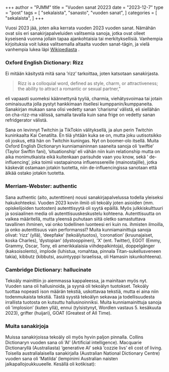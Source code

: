 +++
author = "PJMM"
title = "Vuoden sanat 20223
date = "2023-12-7"
type = "post"
tags = [
    "sekalaista",
    "sanasto",
    "vuoden sanat",
    ]
categories = [
    "sekalaista",
]
+++

Vuosi 2023 jää, joten aika kerrata vuoden 2023 vuoden sanat. Nämähän ovat siis eri sanakirjapalveluiden valitsemia sanoja, jotka ovat olleet kyseisenä vuonna jollain tapaa ajankohtaisia tai merkityksellisiä. Vanhempia kirjoituksia voit lukea valitsemalla altaalta vuoden sanat-tägin, ja vielä vanhempia lukea läpi [Wikipediasta](https://en.wikipedia.org/wiki/Word_of_the_year)
. 

### Oxford English Dictionary: Rizz
Ei mitään käsitystä mitä sana ’rizz’ tarkoittaa, joten katsotaan sanakirjasta.
>Rizz is a colloquial word, defined as style, charm, or attractiveness; the ability to attract a romantic or sexual partner,"

eli vapaasti suomeksi käännettynä tyyliä, charmia, viehätysvoimaa tai jotain ominaisuutta jolla pystyt hankkimaan itsellesi kumppanin/kumppaneita. 
Sanakirjan mukaan sana olisi vedetty sanan ’charisma’ välistä, eli siellähän on cha-rizz-ma välissä, samalla tavalla kuin sana frige on vedetty sanan refridgerator välistä.

Sana on levinnyt Twitchin ja TikTokin välityksellä, ja alun perin Twitchin kuninkaalta Kai Cenatilta. En tiiä yhtään kuka se on,  mutta joku uutisotsikko oli joskus, että hän on Twitchin kuningas. Nyt on boomer-olo itsellä. 
Muita Oxford English Dictionaryn kunniamaininnan saaneita sanoja oli ’swiftie’ (Taylor Swiftin fani), ’situationship’ eli vähän niin kuin relationship mutta on aika monimutkaista eikä kuitenkaan parisuhde vaan you know, sekä ’ de-influencing’, joka toimii vastapainona influenssereille (mainostajille), jotka käskevät ostamaan jotakin tuotetta, niin de-influencingissa sanotaan että älkää ostako jotakin tuotetta. 

### Merriam-Webster: authentic
Sana authentic (aito, autenttinen) nousi sanakirjapalvelussa todella yleiseksi hakukohteeksi. Vuoden 2023 kovin ilmiö oli tekoäly joten asioiden (mm. opiskelijoiden tuotosten) autenttisyytä oli syytä epäillä. Myös julkkiskulttuuri ja sosiaalinen media oli autenttisuuskeskustelu kohteena. 
Autenttisuutta on vaikea määritellä, mutta yleensä puhutaan siitä oletko samastuttava tavallinen ihminen, vai onko todellinen luonteesi eri kuin ns. ihmisten ilmoilla, ja onko autenttisuus vain performanssI?
Muita kunniamainittuja sanoja olivat: ’rizz’ (yllä), ’deepfake’ (tekoälytuotos), ’coronation’ (kruunajaiset, koska Charles), ’dystopian’ (dystooppinen), ’X’ (ent. Twitter), EGOT (Emmy, Grammy, Oscar, Tony, eli amerikkalaisia viihdepalkintoja), doppelgänger (kaksoisolento), implode (luhistua, romahtaa, pinnala Titan-sukellusveneen takia), kibbutz (kibbutsi, asuintyyppi Israelissa, oli Hamasin iskunkohteena). 

### Cambridge Dictionary: hallucinate
Tekoäly mainittiin jo aiemmassa kappaleessa, ja mainitaan myös nyt. Vuoden sana oli hallusinoida, ja syynä oli tekoälyn tuotokset. Tekoäly tuottaa nopeasti ison määrän tekstiä, uskottavaa tekstiä, mutta ei aina niin todenmukaista tekstiä. Tästä syystä tekoälyn sekavaa ja todellisuudesta irrallista tuotosta on kutsuttu hallusinoinniksi. 
Muita kunniamainittuja sanoja oli ’implosion’ (kuten yllä), ennui (tylsistynyt, Wordlen vastaus 5. kesäkuuta 2023), grifter (huijari), GOAT (Greatest of All Time).

### Muita sanakirjoja
Muissa sanakirjoissa tekoäly oli myös hyvin paljon pinnalla. Collins Dictionaryn vuoden sana oli ’AI’ (Artificial intelligence). Macquarie Dictionaryllä (Australiasta) ’generative AI’ sekä ’cozzie livs’ eli cost of living. Toisella australialaisella sanakirjalla (Australian National Dictionary Centre) vuoden sana oli ’Matilda’ (lempinimi Australian naisten jalkapallojoukkuueelle. Kesällä oli kotikisat):

